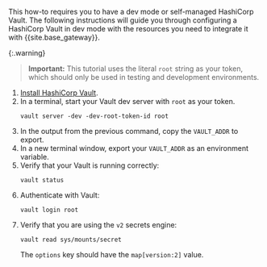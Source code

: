 This how-to requires you to have a dev mode or self-managed HashiCorp Vault. The following instructions will guide you through configuring a HashiCorp Vault in dev mode with the resources you need to integrate it with {{site.base_gateway}}.

{:.warning}
> **Important:** This tutorial uses the literal `root` string as your token, which should only be used in testing and development environments.

1. [Install HashiCorp Vault](https://developer.hashicorp.com/vault/tutorials/get-started/install-binary#install-vault).
1. In a terminal, start your Vault dev server with `root` as your token.
   ```
   vault server -dev -dev-root-token-id root
   ```
1. In the output from the previous command, copy the `VAULT_ADDR` to export.
1. In a new terminal window, export your `VAULT_ADDR` as an environment variable.
1. Verify that your Vault is running correctly:
   ```
   vault status
   ```
1. Authenticate with Vault:
   ```
   vault login root
   ```
1. Verify that you are using the `v2` secrets engine:
   ```
   vault read sys/mounts/secret
   ```
   The `options` key should have the `map[version:2]` value.